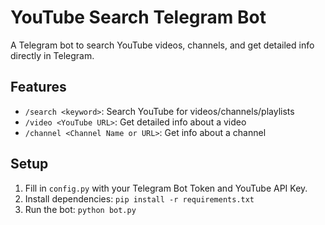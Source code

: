 # YouTube Search Telegram Bot

A Telegram bot to search YouTube videos, channels, and get detailed info directly in Telegram.

## Features
- `/search <keyword>`: Search YouTube for videos/channels/playlists
- `/video <YouTube URL>`: Get detailed info about a video
- `/channel <Channel Name or URL>`: Get info about a channel

## Setup
1. Fill in `config.py` with your Telegram Bot Token and YouTube API Key.
2. Install dependencies: `pip install -r requirements.txt`
3. Run the bot: `python bot.py`

